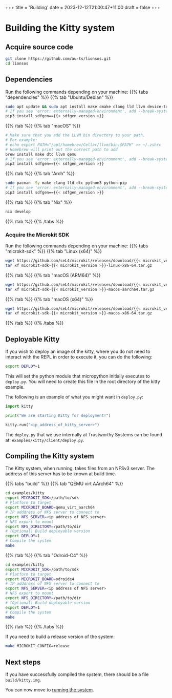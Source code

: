 +++
title = 'Building'
date = 2023-12-12T21:00:47+11:00
draft = false
+++

# Building the Kitty system

## Acquire source code

```sh
git clone https://github.com/au-ts/lionsos.git
cd lionsos
```

## Dependencies

Run the following commands depending on your machine:
{{% tabs "dependencies" %}}
{{% tab "Ubuntu/Debian" %}}
```sh
sudo apt update && sudo apt install make cmake clang lld llvm device-tree-compiler unzip git qemu-system-arm python3 python3-pip
# If you see 'error: externally-managed-environment', add --break-system-packages
pip3 install sdfgen=={{< sdfgen_version >}}
```
{{% /tab %}}
{{% tab "macOS" %}}
```sh
# Make sure that you add the LLVM bin directory to your path.
# For example:
# echo export PATH="/opt/homebrew/Cellar/llvm/bin:$PATH" >> ~/.zshrc
# Homebrew will print out the correct path to add
brew install make dtc llvm qemu
# If you see 'error: externally-managed-environment', add --break-system-packages
pip3 install sdfgen=={{< sdfgen_version >}}
```
{{% /tab %}}
{{% tab "Arch" %}}
```sh
sudo pacman -Sy make clang lld dtc python3 python-pip
# If you see 'error: externally-managed-environment', add --break-system-packages
pip3 install sdfgen=={{< sdfgen_version >}}
```
{{% /tab %}}
{{% tab "Nix" %}}
```sh
nix develop
```
{{% /tab %}}
{{% /tabs %}}

### Acquire the Microkit SDK

Run the following commands depending on your machine:
{{% tabs "microkit-sdk" %}}
{{% tab "Linux (x64)" %}}

```sh
wget https://github.com/seL4/microkit/releases/download/{{< microkit_version >}}/microkit-sdk-{{< microkit_version >}}-linux-x86-64.tar.gz
tar xf microkit-sdk-{{< microkit_version >}}-linux-x86-64.tar.gz
```
{{% /tab %}}
{{% tab "macOS (ARM64)" %}}
```sh
wget https://github.com/seL4/microkit/releases/download/{{< microkit_version >}}/microkit-sdk-{{< microkit_version >}}-macos-aarch64.tar.gz
tar xf microkit-sdk-{{< microkit_version >}}-macos-aarch64.tar.gz
```
{{% /tab %}}
{{% tab "macOS (x64)" %}}
```sh
wget https://github.com/seL4/microkit/releases/download/{{< microkit_version >}}/microkit-sdk-{{< microkit_version >}}-macos-x86-64.tar.gz
tar xf microkit-sdk-{{< microkit_version >}}-macos-x86-64.tar.gz
```
{{% /tab %}}
{{% /tabs %}}

## Deployable Kitty
If you wish to deploy an image of the kitty, where you do not need to interact
with the REPL in order to execute it, you can do the following:
```sh
export DEPLOY=1
```
This will set the python module that micropython initially executes to `deploy.py`.
You will need to create this file in the root directory of the kitty example.

The following is an example of what you might want in `deploy.py`:

```py
import kitty

print("We are starting Kitty for deployment!")

kitty.run("<ip_address_of_kitty_server>")
```

The `deploy.py` that we use internally at Trustworthy Systems can be
found at: `examples/kitty/client/deploy.py`.

## Compiling the Kitty system

The Kitty system, when running, takes files from an NFSv3 server.  The
address of this server has to be known at build time.

{{% tabs "build" %}}
{{% tab "QEMU virt AArch64" %}}
```sh
cd examples/kitty
export MICROKIT_SDK=/path/to/sdk
# Platform to target
export MICROKIT_BOARD=qemu_virt_aarch64
# IP adddress of NFS server to connect to
export NFS_SERVER=<ip address of NFS server>
# NFS export to mount
export NFS_DIRECTORY=/path/to/dir
# (Optional) Build deployable version
export DEPLOY=1
# Compile the system
make
```
{{% /tab %}}
{{% tab "Odroid-C4" %}}
```sh
cd examples/kitty
export MICROKIT_SDK=/path/to/sdk
# Platform to target
export MICROKIT_BOARD=odroidc4
# IP adddress of NFS server to connect to
export NFS_SERVER=<ip address of NFS server>
# NFS export to mount
export NFS_DIRECTORY=/path/to/dir
# (Optional) Build deployable version
export DEPLOY=1
# Compile the system
make
```
{{% /tab %}}
{{% /tabs %}}

If you need to build a release version of the system:
```sh
make MICROKIT_CONFIG=release
```

## Next steps

If you have successfully compiled the system, there should be a file
`build/kitty.img`.

You can now move to [running the system](../running).

